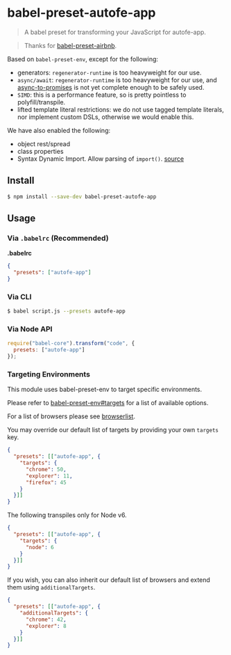 # babel-preset-autofe-app

> A babel preset for transforming your JavaScript for autofe-app.

> Thanks for [babel-preset-airbnb](https://github.com/airbnb/babel-preset-airbnb).

Based on `babel-preset-env`, except for the following:
- generators: `regenerator-runtime` is too heavyweight for our use.
- `async/await`: `regenerator-runtime` is too heavyweight for our use, and [async-to-promises](https://www.npmjs.com/package/babel-plugin-async-to-promises) is not yet complete enough to be safely used.
- `SIMD`: this is a performance feature, so is pretty pointless to polyfill/transpile.
- lifted template literal restrictions: we do not use tagged template literals, nor implement custom DSLs, otherwise we would enable this.

We have also enabled the following:
- object rest/spread
- class properties
- Syntax Dynamic Import. Allow parsing of `import()`. [source](https://babeljs.io/docs/plugins/syntax-dynamic-import/)

## Install

```sh
$ npm install --save-dev babel-preset-autofe-app
```

## Usage

### Via `.babelrc` (Recommended)

**.babelrc**

```json
{
  "presets": ["autofe-app"]
}
```

### Via CLI

```sh
$ babel script.js --presets autofe-app
```

### Via Node API

```javascript
require("babel-core").transform("code", {
  presets: ["autofe-app"]
});
```

### Targeting Environments

This module uses babel-preset-env to target specific environments.

Please refer to [babel-preset-env#targets](https://github.com/babel/babel-preset-env#targets) for a list of available options.

For a list of browsers please see [browserlist](https://github.com/ai/browserslist).

You may override our default list of targets by providing your own `targets` key.

```json
{
  "presets": [["autofe-app", {
    "targets": {
      "chrome": 50,
      "explorer": 11,
      "firefox": 45
    }
  }]]
}
```

The following transpiles only for Node v6.

```json
{
  "presets": [["autofe-app", {
    "targets": {
      "node": 6
    }
  }]]
}
```

If you wish, you can also inherit our default list of browsers and extend them using `additionalTargets`.

```json
{
  "presets": [["autofe-app", {
    "additionalTargets": {
      "chrome": 42,
      "explorer": 8
    }
  }]]
}
```

